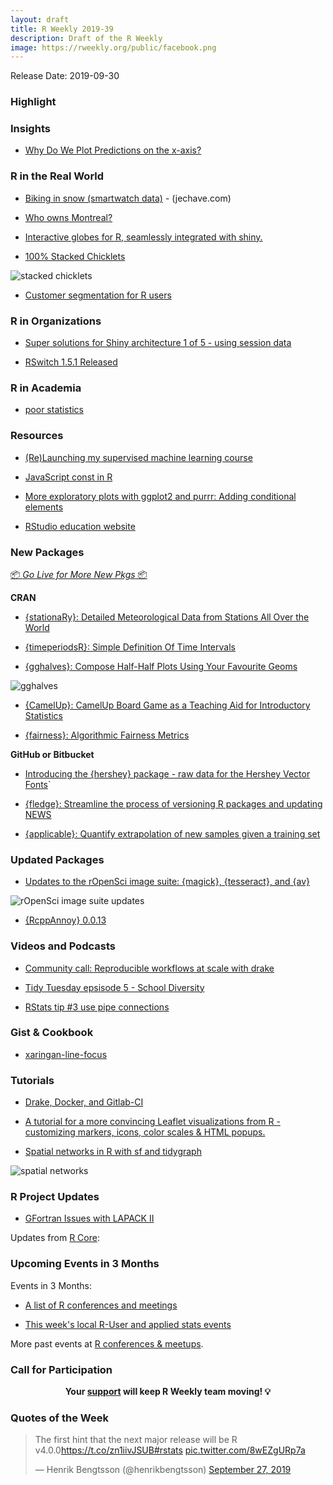 ```yaml
---
layout: draft
title: R Weekly 2019-39
description: Draft of the R Weekly
image: https://rweekly.org/public/facebook.png
---
```


Release Date: 2019-09-30

###  Highlight



### Insights

+ [Why Do We Plot Predictions on the x-axis?](http://www.win-vector.com/blog/2019/09/why-do-we-plot-predictions-on-the-x-axis/)

### R in the Real World

+ [Biking in snow (smartwatch data)](https://jechave.com/post/biking-in-snow/) - (jechave.com)

+ [Who owns Montreal?](https://www.simoncoulombe.com/2019/09/who-owns-montreal/)

+ [Interactive globes for R, seamlessly integrated with shiny.](https://globe4r.john-coene.com/)

+ [100% Stacked Chicklets](https://rud.is/b/2019/09/27/100-stacked-chicklets/)

![stacked chicklets](https://raw.githubusercontent.com/rweekly/image/master/2019/dmarc-final-01-resized.png)

+ [Customer segmentation for R users](https://appsilon.com/customer-segmentation-leads-to-goodies)

###  R in Organizations

+ [Super solutions for Shiny architecture 1 of 5 - using session data](https://appsilon.com/super-solutions-for-shiny-architecture-1-of-5-using-session-data/)

+ [RSwitch 1.5.1 Released](https://rud.is/b/2019/09/21/rswitch-1-5-1-released/)

###  R in Academia

+ [poor statistics](https://xianblog.wordpress.com/2019/09/24/poor-statistics/)

###  Resources

+ [(Re)Launching my supervised machine learning course](https://juliasilge.com/blog/supervised-ml-course/)

+ [JavaScript const in R](https://colinfay.me/js-const-r/)

+ [More exploratory plots with ggplot2 and purrr: Adding conditional elements](https://aosmith.rbind.io/2019/09/27/more-exploratory-plots/)

+ [RStudio education website](https://education.rstudio.com/blog/2019/09/welcome)

###  New Packages

<p class="added-hostname"><a href="https://rweekly.org/live" target="_blank" class="externalLink">📦 <i>Go Live for More New Pkgs</i> 📦</a></p>

**CRAN**

+ [{stationaRy}: Detailed Meteorological Data from Stations All Over the World](https://cran.r-project.org/package=stationaRy)

+ [{timeperiodsR}: Simple Definition Of Time Intervals](https://cran.r-project.org/package=timeperiodsR)

+ [{gghalves}: Compose Half-Half Plots Using Your Favourite Geoms](https://cran.r-project.org/package=gghalves)

![gghalves](https://raw.githubusercontent.com/rweekly/image/master/2019/gghalves-resized.png)

+ [{CamelUp}: CamelUp Board Game as a Teaching Aid for Introductory Statistics](https://cran.r-project.org/package=CamelUp)

+ [{fairness}: Algorithmic Fairness Metrics](https://cran.r-project.org/package=fairness)


**GitHub or Bitbucket**

+ [Introducing the {hershey} package - raw data for the Hershey Vector Fonts](https://coolbutuseless.github.io/2019/09/24/introducing-the-hershey-package-raw-data-for-the-hershey-vector-fonts/)`

+ [{fledge}: Streamline the process of versioning R packages and updating NEWS](https://github.com/krlmlr/fledge)

+ [{applicable}: Quantify extrapolation of new samples given a training set](https://github.com/tidymodels/applicable)

### Updated Packages

+ [Updates to the rOpenSci image suite: {magick}, {tesseract}, and {av}](https://ropensci.org/technotes/2019/09/27/ropensci-docs/)

![rOpenSci image suite updates](https://raw.githubusercontent.com/rweekly/image/master/2019/channels.png)

+ [{RcppAnnoy} 0.0.13](http://dirk.eddelbuettel.com/blog/2019/09/23#rcppannoy_0.0.13)

###  Videos and Podcasts

+ [Community call: Reproducible workflows at scale with drake](https://ropensci.org/commcalls/2019-09-24)

+ [Tidy Tuesday epsisode 5 - School Diversity](https://www.tidytuesday.com/5)

+ [RStats tip #3 use pipe connections](https://www.jimhester.com/post/2019-09-26-pipe-connections)

### Gist & Cookbook

+ [xaringan-line-focus](https://pkg.garrickadenbuie.com/xaringan-line-focus/#1)

###  Tutorials

+ [Drake, Docker, and Gitlab-CI](https://www.noamross.net/2019/09/24/drake-docker-and-gitlab-ci/)

+ [A tutorial for a more convincing Leaflet visualizations from R - customizing markers, icons, color scales & HTML popups.](https://www.jla-data.net/eng/leaflet-in-r-tips-and-tricks/index.html)

+ [Spatial networks in R with sf and tidygraph](https://www.r-spatial.org//r/2019/09/26/spatial-networks.html)

![spatial networks](https://raw.githubusercontent.com/rweekly/image/master/2019/spatial.png)

<!--<div class="post-more-begin></div><div class="post-more-end"></div>-->

###  R Project Updates

+ [GFortran Issues with LAPACK II](https://developer.r-project.org/Blog/public/2019/09/25/gfortran-issues-with-lapack-ii/)

Updates from [R Core](http://developer.r-project.org/blosxom.cgi/R-devel/NEWS):


###  Upcoming Events in 3 Months

Events in 3 Months:

+ [A list of R conferences and meetings](https://jumpingrivers.github.io/meetingsR/events.html)

+ [This week's local R-User and applied stats events](https://community.rstudio.com/c/irl)


More past events at [R conferences & meetups](https://conf.rweekly.org).

###  Call for Participation


<p class="hide-support added-hostname support-rweekly" style="text-align: center;font-weight: bold;">Your <a class="non-visited externalLink" href="https://www.patreon.com/rweekly" onclick="pas(this)">support</a> will keep R Weekly team moving! 💡</p>

###  Quotes of the Week

<blockquote class="twitter-tweet"><p lang="en" dir="ltr">The first hint that the next major release will be R v4.0.0<a href="https://t.co/zn1iivJSUB">https://t.co/zn1iivJSUB</a><a href="https://twitter.com/hashtag/rstats?src=hash&amp;ref_src=twsrc%5Etfw">#rstats</a> <a href="https://t.co/8wEZgURp7a">pic.twitter.com/8wEZgURp7a</a></p>&mdash; Henrik Bengtsson (@henrikbengtsson) <a href="https://twitter.com/henrikbengtsson/status/1177703775558983680?ref_src=twsrc%5Etfw">September 27, 2019</a></blockquote> <script async src="https://platform.twitter.com/widgets.js" charset="utf-8"></script> 